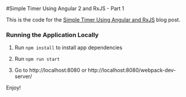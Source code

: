 #Simple Timer Using Angular 2 and RxJS - Part 1

This is the code for the [Simple Timer Using Angular and RxJS](https://dmkcode.com/2016/08/simple-timer-using-angular-2-and-rxjs/) blog post.

### Running the Application Locally

1. Run `npm install` to install app dependencies

1. Run `npm run start` 

1. Go to http://localhost:8080 or http://localhost:8080/webpack-dev-server/

Enjoy!
